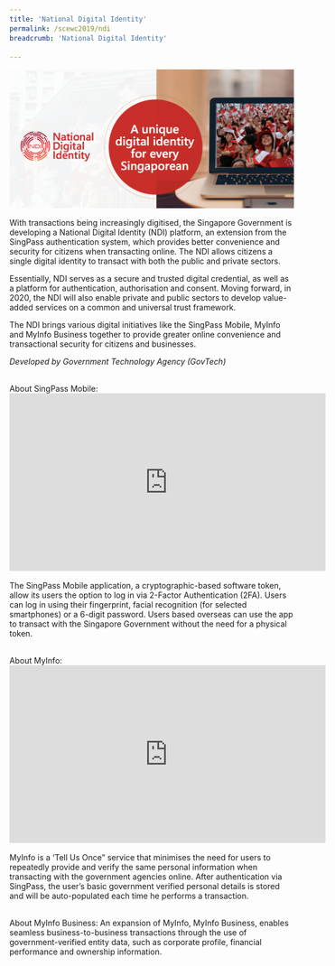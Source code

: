 ```yaml
---
title: 'National Digital Identity'
permalink: /scewc2019/ndi
breadcrumb: 'National Digital Identity'

---
```



![National Digital Identity](/images/technews/giving-every-citizen-a-unique-digital-identity-part-1.png)

With transactions being increasingly digitised, the Singapore Government is developing a National Digital Identity (NDI) platform, an extension from the SingPass authentication system, which provides better convenience and security for citizens when transacting online. The NDI allows citizens a single digital identity to transact with both the public and private sectors.

Essentially, NDI serves as a secure and trusted digital credential, as well as a platform for authentication, authorisation and consent. Moving forward, in 2020, the NDI will also enable private and public sectors to develop value-added services on a common and universal trust framework.

The NDI brings various digital initiatives like the SingPass Mobile, MyInfo and MyInfo Business together to provide greater online convenience and transactional security for citizens and businesses.

*Developed by Government Technology Agency (GovTech)*

<br>
About SingPass Mobile:

<div class="bp-youtube">
  <iframe width="560" height="315" src="https://www.youtube.com/embed/dDrqT64ydd0" frameborder="0" allow="autoplay; encrypted-media" allowfullscreen></iframe>
</div>

The SingPass Mobile application, a cryptographic-based software token, allow its users the option to log in via 2-Factor Authentication (2FA). Users can log in using their fingerprint, facial recognition (for selected smartphones) or a 6-digit password. Users based overseas can use the app to transact with the Singapore Government without the need for a physical token.

<br>
About MyInfo:

<div class="bp-youtube">
  <iframe width="560" height="315" src="https://www.youtube.com/embed/bdiSXeQ2i5s" frameborder="0" allow="autoplay; encrypted-media" allowfullscreen></iframe>
</div>

MyInfo is a ‘Tell Us Once” service that minimises the need for users to repeatedly provide and verify the same personal information when transacting with the government agencies online. After authentication via SingPass, the user’s basic government verified personal details is stored and will be auto-populated each time he performs a transaction.

<br>
About MyInfo Business:
An expansion of MyInfo, MyInfo Business, enables seamless business-to-business transactions through the use of government-verified entity data, such as corporate profile, financial performance and ownership information.
